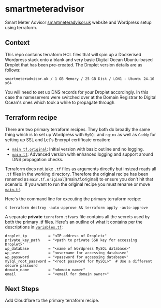 # smartmeteradvisor
Smart Meter Advisor [smartmeteradvisor.uk](https://smartmeteradvisor.uk) website and Wordpress setup using terraform.

## Context
This repo contains terraform HCL files that will spin up a Dockerised Wordpress stack onto a blank and very basic Digital Ocean Ubuntu-based Droplet that has been pre-created.  The Droplet version details are as follows:  
```
smartmeteradvisor.uk / 1 GB Memory / 25 GB Disk / LON1 - Ubuntu 24.10 x64
```
You will need to set up DNS records for your Droplet accordingly.  In this case the nameservers were switched over at the Domain Registrar to Digital Ocean's ones which took a while to propagate through.

## Terraform recipe
There are two primary terraform recipes.  They both do broadly the same thing which is to set up Wordpress with `MySQL` and `nginx` as well as `Caddy` for setting up SSL and Let's Encrypt certificate creation:
* [`main.tf.original`](main.tf.original): Initial version with basic outline and no logging.
* [`main.tf`](main.tf): Advanced version with enhanced logging and support around DNS propagation checks.

Terraform does not take `.tf` files as arguments directly but instead reads all `.tf` files in the working directory.  Therefore the original recipe has been renamed as `main.tf.original`](main.tf.original) to ensure you don't hit that scenario.  If you want to run the original recipe you must rename or move [`main.tf`](main.tf).

Here's the command line for executing the primary terraform recipe:
```
$ terraform destroy -auto-approve && terraform apply -auto-approve
```
A separate **private** `terraform.tfvars` file contains all the secrets used by both the primary .tf files.  Here's an outline of what it contains per the descriptions in [`variables.tf`](variables.tf):
```
droplet_ip          = "<IP address of Droplet>"
private_key_path    = "<path to private SSH key for accessing Droplet>"
wp_database         = "<name of Wordpress MySQL database>"
wp_user             = "<username for accessing database>"
wp_password         = "<password for accessing database>"
mysql_root_password = "<root password for MySQL>"  # Use a different secure password
domain_name         = "<domain name>"
email               = "<email for domain owner>"
```

## Next Steps
Add Cloudflare to the primary terraform recipe.
